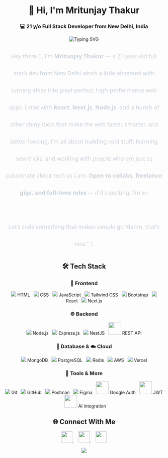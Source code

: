 <h1 align="center">👋 Hi, I'm Mritunjay Thakur</h1> <h3 align="center">💻 21 y/o Full Stack Developer from New Delhi, India</h3><p align="center"> <img src="https://readme-typing-svg.demolab.com?font=Fira+Code&size=22&duration=2800&pause=800&color=4D8CF5&center=true&vCenter=true&width=550&lines=Let's+build+something+great+together" alt="Typing SVG"> </p>
<div align="center" style="font-family: 'Segoe UI', Tahoma, Geneva, Verdana, sans-serif; line-height: 3;">
  <p style="max-width: 720px; color: #c9d1d9; font-size: 18px; font-weight: 500;">
    Hey there 👋, I’m <strong>Mritunjay Thakur</strong> — a 21-year-old full stack dev from New Delhi who’s a little obsessed with turning ideas into pixel-perfect, high-performance web apps. I vibe with <strong>React, Next.js, Node.js</strong>, and a bunch of other shiny tools that make the web faster, smarter, and better looking.  
    I’m all about building cool stuff, learning new tricks, and working with people who are just as passionate about tech as I am.  
    <strong>Open to collabs, freelance gigs, and full-time roles</strong> — if it’s exciting, I’m in.  
    <br/><br/>
    Let’s code something that makes people go “damn, that’s nice.” 🚀
  </p>
</div>

<h2 align="center">🛠️ Tech Stack</h2>

<!-- Frontend -->
<h3 align="center">🎨 Frontend</h3>
<p align="center">
  <img src="https://skillicons.dev/icons?i=html" /> HTML &nbsp;
  <img src="https://skillicons.dev/icons?i=css" /> CSS &nbsp;
  <img src="https://skillicons.dev/icons?i=js" /> JavaScript &nbsp;
  <img src="https://skillicons.dev/icons?i=tailwind" /> Tailwind CSS &nbsp;
  <img src="https://skillicons.dev/icons?i=bootstrap" /> Bootstrap &nbsp;
  <img src="https://skillicons.dev/icons?i=react" /> React &nbsp;
  <img src="https://skillicons.dev/icons?i=nextjs" /> Next.js
</p>

<!-- Backend -->
<h3 align="center">⚙️ Backend</h3>
<p align="center">
  <img src="https://skillicons.dev/icons?i=nodejs" /> Node.js &nbsp;
  <img src="https://skillicons.dev/icons?i=express" /> Express.js &nbsp;
  <img src="https://skillicons.dev/icons?i=nestjs" /> NestJS &nbsp;
  <img src="https://cdn.jsdelivr.net/gh/devicons/devicon/icons/api/api-original.svg" width="40" height="40" /> REST API
</p>

<!-- Database & Cloud -->
<h3 align="center">💾 Database & ☁️ Cloud</h3>
<p align="center">
  <img src="https://skillicons.dev/icons?i=mongodb" /> MongoDB &nbsp;
  <img src="https://skillicons.dev/icons?i=postgres" /> PostgreSQL &nbsp;
  <img src="https://skillicons.dev/icons?i=redis" /> Redis &nbsp;
  <img src="https://skillicons.dev/icons?i=aws" /> AWS &nbsp;
  <img src="https://skillicons.dev/icons?i=vercel" /> Vercel
</p>

<!-- Tools & More -->
<h3 align="center">🧰 Tools & More</h3>
<p align="center">
  <img src="https://skillicons.dev/icons?i=git" /> Git &nbsp;
  <img src="https://skillicons.dev/icons?i=github" /> GitHub &nbsp;
  <img src="https://skillicons.dev/icons?i=postman" /> Postman &nbsp;
  <img src="https://skillicons.dev/icons?i=figma" /> Figma &nbsp;
  <img src="https://cdn.jsdelivr.net/gh/devicons/devicon/icons/google/google-original.svg" width="40" height="40" /> Google Auth &nbsp;
  <img src="https://cdn.jsdelivr.net/gh/devicons/devicon/icons/jwt/jwt-plain.svg" width="40" height="40" /> JWT &nbsp;
  <img src="https://cdn.jsdelivr.net/gh/devicons/devicon/icons/openai/openai-original.svg" width="40" height="40" /> AI Integration
</p>



 <h2 align="center">🌐 Connect With Me</h2> 
<p align="center"> <a href="https://www.linkedin.com/in/mritunjay-thakur-jay/" target="_blank"> <img src="https://img.shields.io/badge/LinkedIn-0077B5?style=for-the-badge&logo=linkedin&logoColor=white" height="35"> </a> &nbsp;&nbsp;&nbsp; <a href="https://www.instagram.com/___jaythakur___/" target="_blank"> <img src="https://img.shields.io/badge/Instagram-E4405F?style=for-the-badge&logo=instagram&logoColor=white" height="35"> </a> &nbsp;&nbsp;&nbsp; <a href="mailto:mritunjaythakur903@gmail.com"> <img src="https://img.shields.io/badge/Gmail-D14836?style=for-the-badge&logo=gmail&logoColor=white" height="35"> </a> </p>
<p align="center"> <img src="https://capsule-render.vercel.app/api?type=waving&color=4D8CF5&height=120&section=footer&fontSize=30" /> </div>
